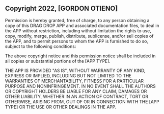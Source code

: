 ## Copyright 2022, [GORDON OTIENO]

Permission is hereby granted, free of charge, to any person obtaining a copy of this DRAG DROP APP and associated documentation files, to deal in the APP without restriction, including without limitation the rights to use, copy, modify, merge, publish, distribute, sublicense, and/or sell copies of the APP, and to permit persons to whom the APP  is furnished to do so, subject to the following conditions:

The above copyright notice and this permission notice shall be included in all copies or substantial portions of the [APP TYPE].

THE APP IS PROVIDED "AS IS", WITHOUT WARRANTY OF ANY KIND, EXPRESS OR IMPLIED, INCLUDING BUT NOT LIMITED TO THE WARRANTIES OF MERCHANTABILITY, FITNESS FOR A PARTICULAR PURPOSE AND NONINFRINGEMENT. IN NO EVENT SHALL THE AUTHORS OR COPYRIGHT HOLDERS BE LIABLE FOR ANY CLAIM, DAMAGES OR OTHER LIABILITY, WHETHER IN AN ACTION OF CONTRACT, TORT OR OTHERWISE, ARISING FROM, OUT OF OR IN CONNECTION WITH THE [APP TYPE] OR THE USE OR OTHER DEALINGS IN THE APP.
